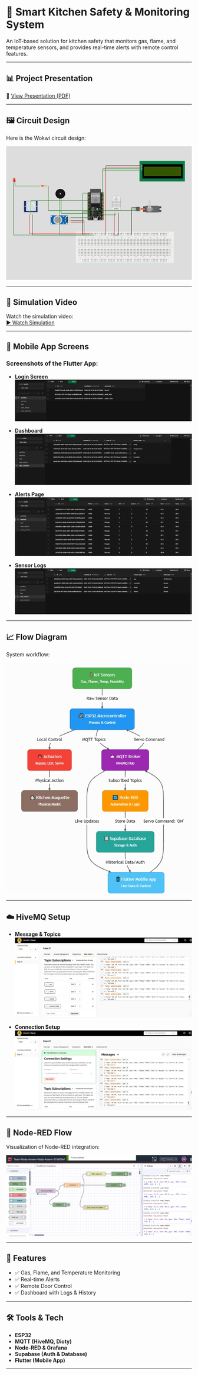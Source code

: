 # 🍳 Smart Kitchen Safety & Monitoring System

An IoT-based solution for kitchen safety that monitors gas, flame, and temperature sensors, and provides real-time alerts with remote control features.

---

## 📊 Project Presentation
📄 [View Presentation (PDF)](presentation.pdf)

---

## 🖼️ Circuit Design
Here is the Wokwi circuit design:

![Wokwi Circuit](wokwi%20circuit%20screen%20.jpg)

---

## 🎥 Simulation Video
Watch the simulation video:  
[▶️ Watch Simulation](simulation%20video.mp4)

---

## 📱 Mobile App Screens
### Screenshots of the Flutter App:
- **Login Screen**  
  ![Screen 1](screen1.jpg)

- **Dashboard**  
  ![Screen 2](screen2.jpg)

- **Alerts Page**  
  ![Screen 3](screen3.jpg)

- **Sensor Logs**  
  ![Screen 4](screen4.jpg)

---

## 📈 Flow Diagram
System workflow:

![Flow Diagram](flow%20diagram%20.jpg)

---

## ☁️ HiveMQ Setup
- **Message & Topics**  
  ![Hive Topics](Hive(Message+%20Topics).png)

- **Connection Setup**  
  ![HiveMQ Connection](HiveMQ%20Connection.png)

---

## 🔗 Node-RED Flow
Visualization of Node-RED integration:

![Node-RED Flow](Node%20Red%20Flow.png)

---

## 🚀 Features
- ✅ Gas, Flame, and Temperature Monitoring  
- ✅ Real-time Alerts  
- ✅ Remote Door Control  
- ✅ Dashboard with Logs & History  

---

## 🛠️ Tools & Tech
- **ESP32**  
- **MQTT (HiveMQ, Dioty)**  
- **Node-RED & Grafana**  
- **Supabase (Auth & Database)**  
- **Flutter (Mobile App)**  

---
